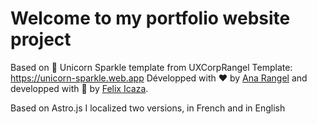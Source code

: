 # Welcome to my portfolio website project

Based on 🦄 Unicorn Sparkle template from UXCorpRangel
Template: https://unicorn-sparkle.web.app
Développed with ❤️ by [Ana Rangel](https://www.linkedin.com/in/ux-ana-rangel) and developped with 💙 by [Felix Icaza](https://felixicaza.com).

Based on Astro.js
I localized two versions, in French and in English
